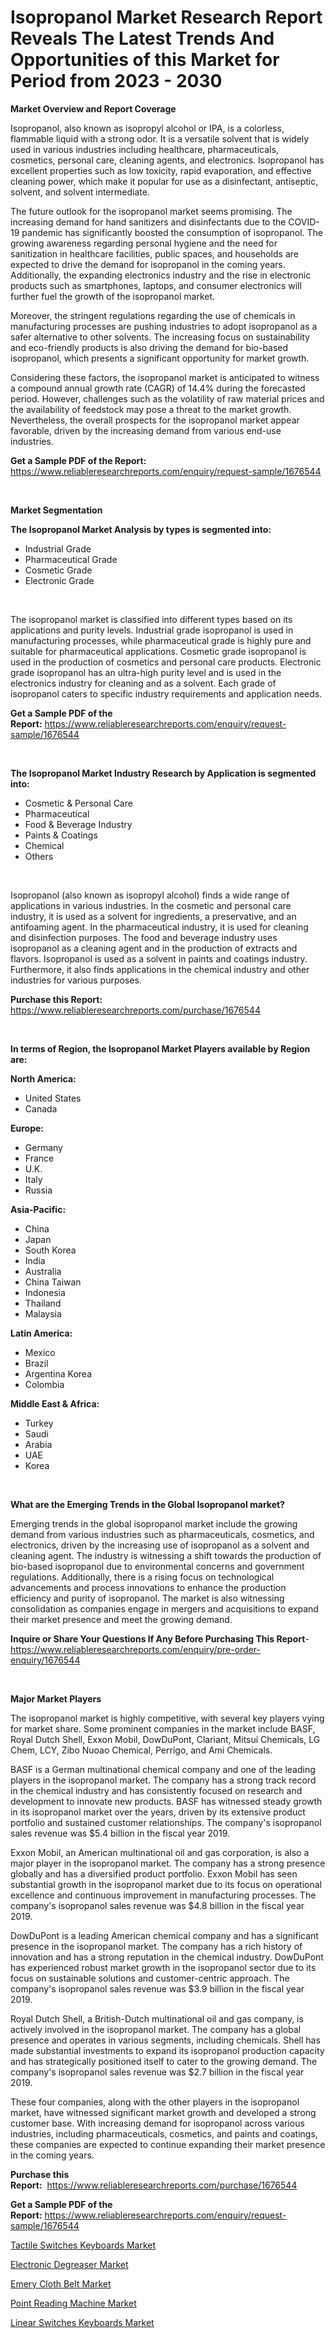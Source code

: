 <p><h1>Isopropanol Market Research Report Reveals The Latest Trends And Opportunities of this Market for Period from 2023 - 2030</h1></p><p><strong>Market Overview and Report Coverage</strong></p>
<p><p>Isopropanol, also known as isopropyl alcohol or IPA, is a colorless, flammable liquid with a strong odor. It is a versatile solvent that is widely used in various industries including healthcare, pharmaceuticals, cosmetics, personal care, cleaning agents, and electronics. Isopropanol has excellent properties such as low toxicity, rapid evaporation, and effective cleaning power, which make it popular for use as a disinfectant, antiseptic, solvent, and solvent intermediate.</p><p>The future outlook for the isopropanol market seems promising. The increasing demand for hand sanitizers and disinfectants due to the COVID-19 pandemic has significantly boosted the consumption of isopropanol. The growing awareness regarding personal hygiene and the need for sanitization in healthcare facilities, public spaces, and households are expected to drive the demand for isopropanol in the coming years. Additionally, the expanding electronics industry and the rise in electronic products such as smartphones, laptops, and consumer electronics will further fuel the growth of the isopropanol market.</p><p>Moreover, the stringent regulations regarding the use of chemicals in manufacturing processes are pushing industries to adopt isopropanol as a safer alternative to other solvents. The increasing focus on sustainability and eco-friendly products is also driving the demand for bio-based isopropanol, which presents a significant opportunity for market growth.</p><p>Considering these factors, the isopropanol market is anticipated to witness a compound annual growth rate (CAGR) of 14.4% during the forecasted period. However, challenges such as the volatility of raw material prices and the availability of feedstock may pose a threat to the market growth. Nevertheless, the overall prospects for the isopropanol market appear favorable, driven by the increasing demand from various end-use industries.</p></p>
<p><strong>Get a Sample PDF of the Report:</strong> <a href="https://www.reliableresearchreports.com/enquiry/request-sample/1676544">https://www.reliableresearchreports.com/enquiry/request-sample/1676544</a></p>
<p>&nbsp;</p>
<p><strong>Market Segmentation</strong></p>
<p><strong>The Isopropanol Market Analysis by types is segmented into:</strong></p>
<p><ul><li>Industrial Grade</li><li>Pharmaceutical Grade</li><li>Cosmetic Grade</li><li>Electronic Grade</li></ul></p>
<p>&nbsp;</p>
<p><p>The isopropanol market is classified into different types based on its applications and purity levels. Industrial grade isopropanol is used in manufacturing processes, while pharmaceutical grade is highly pure and suitable for pharmaceutical applications. Cosmetic grade isopropanol is used in the production of cosmetics and personal care products. Electronic grade isopropanol has an ultra-high purity level and is used in the electronics industry for cleaning and as a solvent. Each grade of isopropanol caters to specific industry requirements and application needs.</p></p>
<p><strong>Get a Sample PDF of the Report:</strong>&nbsp;<a href="https://www.reliableresearchreports.com/enquiry/request-sample/1676544">https://www.reliableresearchreports.com/enquiry/request-sample/1676544</a></p>
<p>&nbsp;</p>
<p><strong>The Isopropanol Market Industry Research by Application is segmented into:</strong></p>
<p><ul><li>Cosmetic & Personal Care</li><li>Pharmaceutical</li><li>Food & Beverage Industry</li><li>Paints & Coatings</li><li>Chemical</li><li>Others</li></ul></p>
<p>&nbsp;</p>
<p><p>Isopropanol (also known as isopropyl alcohol) finds a wide range of applications in various industries. In the cosmetic and personal care industry, it is used as a solvent for ingredients, a preservative, and an antifoaming agent. In the pharmaceutical industry, it is used for cleaning and disinfection purposes. The food and beverage industry uses isopropanol as a cleaning agent and in the production of extracts and flavors. Isopropanol is used as a solvent in paints and coatings industry. Furthermore, it also finds applications in the chemical industry and other industries for various purposes.</p></p>
<p><strong>Purchase this Report:</strong>&nbsp; <a href="https://www.reliableresearchreports.com/purchase/1676544">https://www.reliableresearchreports.com/purchase/1676544</a></p>
<p>&nbsp;</p>
<p><strong>In terms of Region, the Isopropanol Market Players available by Region are:</strong></p>
<p>
    <p> <strong> North America: </strong>
        <ul>
            <li>United States</li>
            <li>Canada</li>
        </ul>
        </p> 
    <p> <strong> Europe: </strong>
        <ul>
            <li>Germany</li>
            <li>France</li>
            <li>U.K.</li>
            <li>Italy</li>
            <li>Russia</li>
        </ul>
        </p> 
    <p> <strong> Asia-Pacific: </strong>
        <ul>
            <li>China</li>
            <li>Japan</li>
            <li>South Korea</li>
            <li>India</li>
            <li>Australia</li>
            <li>China Taiwan</li>
            <li>Indonesia</li>
            <li>Thailand</li>
            <li>Malaysia</li>
        </ul>
        </p> 
    <p> <strong> Latin America: </strong>
        <ul>
            <li>Mexico</li>
            <li>Brazil</li>
            <li>Argentina Korea</li>
            <li>Colombia</li>
        </ul>
        </p> 
    <p> <strong> Middle East & Africa: </strong>
        <ul>
            <li>Turkey</li>
            <li>Saudi</li>
            <li>Arabia</li>
            <li>UAE</li>
            <li>Korea</li>
        </ul>
    </p>
    </p>
<p>&nbsp;</p>
<p><strong>What are the Emerging Trends in the Global Isopropanol market?</strong></p>
<p><p>Emerging trends in the global isopropanol market include the growing demand from various industries such as pharmaceuticals, cosmetics, and electronics, driven by the increasing use of isopropanol as a solvent and cleaning agent. The industry is witnessing a shift towards the production of bio-based isopropanol due to environmental concerns and government regulations. Additionally, there is a rising focus on technological advancements and process innovations to enhance the production efficiency and purity of isopropanol. The market is also witnessing consolidation as companies engage in mergers and acquisitions to expand their market presence and meet the growing demand.</p></p>
<p><strong>Inquire or Share Your Questions If Any Before Purchasing This Report</strong>- <a href="https://www.reliableresearchreports.com/enquiry/pre-order-enquiry/1676544">https://www.reliableresearchreports.com/enquiry/pre-order-enquiry/1676544</a></p>
<p>&nbsp;</p>
<p><strong>Major Market Players</strong></p>
<p><p>The isopropanol market is highly competitive, with several key players vying for market share. Some prominent companies in the market include BASF, Royal Dutch Shell, Exxon Mobil, DowDuPont, Clariant, Mitsui Chemicals, LG Chem, LCY, Zibo Nuoao Chemical, Perrigo, and Ami Chemicals.</p><p>BASF is a German multinational chemical company and one of the leading players in the isopropanol market. The company has a strong track record in the chemical industry and has consistently focused on research and development to innovate new products. BASF has witnessed steady growth in its isopropanol market over the years, driven by its extensive product portfolio and sustained customer relationships. The company's isopropanol sales revenue was $5.4 billion in the fiscal year 2019.</p><p>Exxon Mobil, an American multinational oil and gas corporation, is also a major player in the isopropanol market. The company has a strong presence globally and has a diversified product portfolio. Exxon Mobil has seen substantial growth in the isopropanol market due to its focus on operational excellence and continuous improvement in manufacturing processes. The company's isopropanol sales revenue was $4.8 billion in the fiscal year 2019.</p><p>DowDuPont is a leading American chemical company and has a significant presence in the isopropanol market. The company has a rich history of innovation and has a strong reputation in the chemical industry. DowDuPont has experienced robust market growth in the isopropanol sector due to its focus on sustainable solutions and customer-centric approach. The company's isopropanol sales revenue was $3.9 billion in the fiscal year 2019.</p><p>Royal Dutch Shell, a British-Dutch multinational oil and gas company, is actively involved in the isopropanol market. The company has a global presence and operates in various segments, including chemicals. Shell has made substantial investments to expand its isopropanol production capacity and has strategically positioned itself to cater to the growing demand. The company's isopropanol sales revenue was $2.7 billion in the fiscal year 2019.</p><p>These four companies, along with the other players in the isopropanol market, have witnessed significant market growth and developed a strong customer base. With increasing demand for isopropanol across various industries, including pharmaceuticals, cosmetics, and paints and coatings, these companies are expected to continue expanding their market presence in the coming years.</p></p>
<p><strong>Purchase this Report:</strong>&nbsp;&nbsp;<a href="https://www.reliableresearchreports.com/purchase/1676544">https://www.reliableresearchreports.com/purchase/1676544</a></p>
<p></p>
<p><strong>Get a Sample PDF of the Report:</strong>&nbsp;<a href="https://www.reliableresearchreports.com/enquiry/request-sample/1676544">https://www.reliableresearchreports.com/enquiry/request-sample/1676544</a></p>
<p><p><a href="https://medium.com/@linneahilll6456/tactile-switches-keyboards-market-outlook-industry-overview-and-forecast-2023-to-2030-5ccfc0843756">Tactile Switches Keyboards Market</a></p><p><a href="https://github.com/rexevange/Market-Research-Report-List-1/blob/main/electronic-degreaser-market.md">Electronic Degreaser Market</a></p><p><a href="https://github.com/lilstefpacute/Market-Research-Report-List-1/blob/main/emery-cloth-belt-market.md">Emery Cloth Belt Market</a></p><p><a href="https://medium.com/@randysimpson755/point-reading-machine-market-trends-forecast-and-competitive-analysis-to-2030-10baf1a9e6b3">Point Reading Machine Market</a></p><p><a href="https://medium.com/@bonniehoppe2023/decoding-linear-switches-keyboards-market-metrics-market-share-trends-and-growth-patterns-9ad72f072d4c">Linear Switches Keyboards Market</a></p></p>